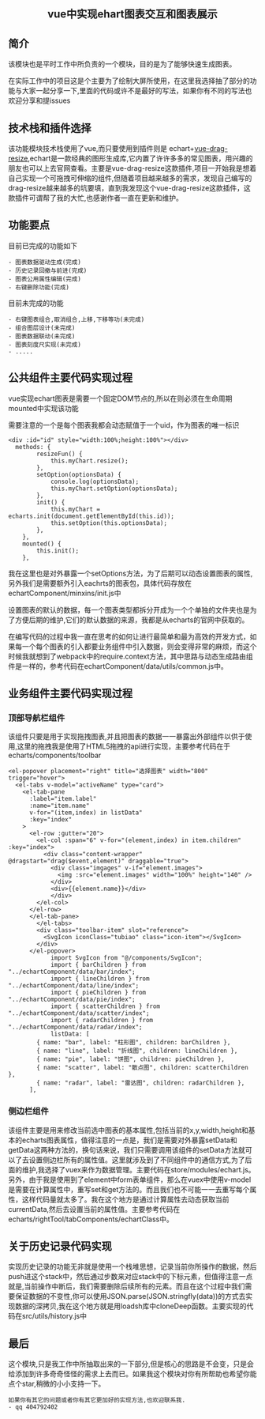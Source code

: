 
<h2 align="center">vue中实现ehart图表交互和图表展示</h2>

## 简介
<p>该模块也是平时工作中所负责的一个模块，目的是为了能够快速生成图表。</p>
<p>在实际工作中的项目这是个主要为了绘制大屏所使用，在这里我选择抽了部分的功能与大家一起分享一下,里面的代码或许不是最好的写法，如果你有不同的写法也欢迎分享和提issues</p>

## 技术栈和插件选择
该功能模块技术栈使用了vue,而只要使用到插件则是 echart+[vue-drag-resize](https://github.com/kirillmurashov/vue-drag-resize),echart是一款经典的图形生成库,它内置了许许多多的常见图表，用兴趣的朋友也可以上去官网查看。主要是vue-drag-resize这款插件,项目一开始我是想着自己实现一个可拖拽可伸缩的组件,但随着项目越来越多的需求，发现自己编写的drag-resize越来越多的坑要填，直到我发现这个vue-drag-resize这款插件，这款插件可谓帮了我的大忙,也感谢作者一直在更新和维护。

## 功能要点
<p>目前已完成的功能如下</p>

```
- 图表数据驱动生成(完成)
- 历史记录回撤与前进(完成)
- 图表公用属性编辑(完成)
- 右键删除功能(完成)

```
<p>目前未完成的功能</p>

```
- 右键图表组合,取消组合,上移,下移等功(未完成)
- 组合图层设计(未完成)
- 图表数据联动(未完成)
- 图表刻度尺实现(未完成)
- .....
```

## 公共组件主要代码实现过程

<p>vue实现echart图表是需要一个固定DOM节点的,所以在则必须在生命周期mounted中实现该功能</p>
<p>需要注意的一个是每个图表我都会动态赋值于一个uid，作为图表的唯一标识</p>

```
<div :id="id" style="width:100%;height:100%"></div> 
  methods: {
		resizeFun() {
			this.myChart.resize();
		},
		setOption(optionsData) {
			console.log(optionsData);
			this.myChart.setOption(optionsData);
		},
		init() {
			this.myChart = echarts.init(document.getElementById(this.id));
			this.setOption(this.optionsData);
		},
	},
	mounted() {
		this.init();
	},
```
<p>我在这里也是对外暴露一个setOptions方法，为了后期可以动态设置图表的属性,另外我们是需要额外引入eachrts的图表包，具体代码存放在echartComponent/minxins/init.js中</p>

<p>设置图表的默认的数据，每一个图表类型都拆分开成为一个个单独的文件夹也是为了方便后期的维护,它们的默认数据的来源，我都是从echarts的官网中获取的。</p>
<p>
在编写代码的过程中我一直在思考的如何让进行最简单和最为高效的开发方式，如果每一个每个图表的引入都要业务组件中引入数据，则会变得非常的麻烦，而这个时候我就想到了webpack中的require.context方法，其中思路与动态生成路由组件是一样的，参考代码在echartComponent/data/utils/common.js中。
</p>

## 业务组件主要代码实现过程

<h3>顶部导航栏组件</h3>
<p>该组件只要是用于实现拖拽图表,并且把图表的数据一一暴露出外部组件以供于使用,这里的拖拽我是使用了HTML5拖拽的api进行实现，主要参考代码在于echarts/components/toolbar</p>

```
<el-popover placement="right" title="选择图表" width="800" trigger="hover">
  <el-tabs v-model="activeName" type="card">
    <el-tab-pane
      :label="item.label"
      :name="item.name"
      v-for="(item,index) in listData"
      :key="index"
    >
      <el-row :gutter="20">
        <el-col :span="6" v-for="(element,index) in item.children" :key="index">
          <div class="content-wrapper" @dragstart="drag($event,element)" draggable="true">
            <div class="imgages" v-if="element.images">
              <img :src="element.images" width="100%" height="140" />
            </div>
            <div>{{element.name}}</div>
            </div>
        </el-col>
      </el-row>
      </el-tab-pane>
        </el-tabs>
        <div class="toolbar-item" slot="reference">
          <SvgIcon iconClass="tubiao" class="icon-item"></SvgIcon>
        </div>
      </el-popover>
			import SvgIcon from "@/components/SvgIcon";
			import { barChildren } from "../echartComponent/data/bar/index";
			import { lineChildren } from "../echartComponent/data/line/index";
			import { pieChildren } from "../echartComponent/data/pie/index";
			import { scatterChildren } from "../echartComponent/data/scatter/index";
			import { radarChildren } from "../echartComponent/data/radar/index";
			listData: [
        { name: "bar", label: "柱形图", children: barChildren },
        { name: "line", label: "折线图", children: lineChildren },
        { name: "pie", label: "饼图", children: pieChildren },
        { name: "scatter", label: "散点图", children: scatterChildren },
        { name: "radar", label: "雷达图", children: radarChildren },
      ],
```
<h3>侧边栏组件</h3>
<p>该组件主要是用来修改当前选中图表的基本属性,包括当前的x,y,width,height和基本的echarts图表属性，值得注意的一点是，我们是需要对外暴露setData和getData这两种方法的，换句话来说，我们只需要调用该组件的setData方法就可以了去设置侧边栏所有的属性值。这里就涉及到了不同组件中的通信方式,为了后面的维护,我选择了vuex来作为数据管理。主要代码在store/modules/echart.js。另外，由于我是使用到了element中form表单组件，那么在vuex中使用v-model是需要在计算属性中，重写set和get方法的。而且我们也不可能一一去重写每个属性，这样代码量就太多了。我在这个地方是通过计算属性去动态获取当前currentData,然后去设置当前的属性值。主要参考代码在echarts/rightTool/tabComponents/echartClass中。</p>

## 关于历史记录代码实现

<p>实现历史记录的功能无非就是使用一个栈堆思想，记录当前你所操作的数据，然后push进这个stack中，然后通过步数来对应stack中的下标元素，但值得注意一点就是,当前操作中断后，我们需要删除后续所有的元素。而且在这个过程中我们需要保证数据的不变性,你可以使用JSON.parse(JSON.stringfly(data))的方式去实现数据的深拷贝,我在这个地方就是用loadsh库中cloneDeep函数。主要实现的代码在src/utils/history.js中</p>

## 最后

这个模块,只是我工作中所抽取出来的一下部分,但是核心的思路是不会变，只是会给添加到许多奇奇怪怪的需求上去而已。如果我这个模块对你有所帮助也希望你能点个star,稍微的小小支持一下。

```
如果你有其它的问题或者你有其它更加好的实现方法,也欢迎联系我.
- qq 404792402
```

